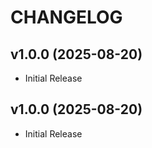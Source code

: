 # CHANGELOG

<!-- version list -->

## v1.0.0 (2025-08-20)

- Initial Release

## v1.0.0 (2025-08-20)

- Initial Release
